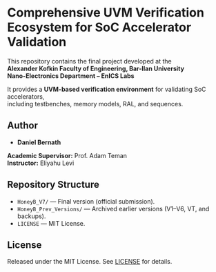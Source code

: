 # Comprehensive UVM Verification Ecosystem for SoC Accelerator Validation

This repository contains the final project developed at the  
**Alexander Kofkin Faculty of Engineering, Bar-Ilan University**  
**Nano-Electronics Department – EnICS Labs**  

It provides a **UVM-based verification environment** for validating SoC accelerators,  
including testbenches, memory models, RAL, and sequences.

## Author
- **Daniel Bernath**

**Academic Supervisor:** Prof. Adam Teman  
**Instructor:** Eliyahu Levi  

## Repository Structure
- `HoneyB_V7/` — Final version (official submission).  
- `HoneyB_Prev_Versions/` — Archived earlier versions (V1–V6, VT, and backups).  
- `LICENSE` — MIT License.  

## License
Released under the MIT License. See [LICENSE](LICENSE) for details.
